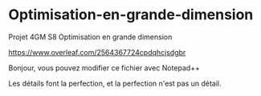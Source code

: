 # Optimisation-en-grande-dimension
Projet 4GM S8 Optimisation en grande dimension

https://www.overleaf.com/2564367724cpdqhcjsdgbr


Bonjour, vous pouvez modifier ce fichier avec Notepad++


Les détails font la perfection, et la perfection n'est pas un détail.

